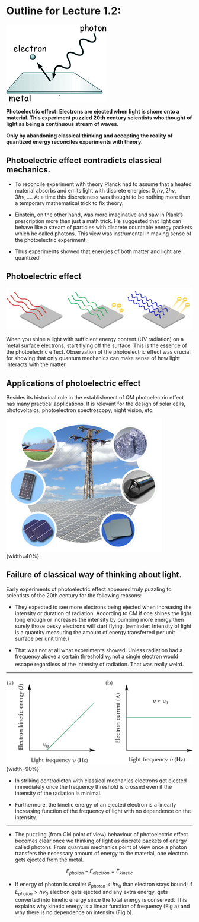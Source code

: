 
# Outline for Lecture 1.2: 

![](./images/lec2_intro.png)

**Photoelectric effect: Electrons are ejected when light is shone onto a material. This experiment puzzled 20th century scientists who thought of light as being a continuous stream of waves.**

**Only by abandoning classical thinking and accepting the reality of quantized energy reconciles experiments with theory.**

## Photoelectric effect contradicts classical mechanics.

- To reconcile experiment with theory Planck had to assume that a heated material absorbs and emits light with discrete energies: $0, h\nu, 2h\nu, 3h\nu, …$.  At a time this discreteness was thought to be nothing more than a temporary mathematical trick to fix theory. 

- Einstein, on the other hand, was more imaginative and saw in Plank’s prescription more than just a math trick. He suggested that light can behave like a stream of particles with discrete countable energy packets which he called photons. This view was instrumental in making sense of the photoelectric experiment. 

-  Thus experiments showed that energies of both matter and light are quantized!



## Photoelectric effect

![](./images/lect2_Eflying.png)

When you shine a light with sufficient energy content (UV radiation) on a metal surface electrons, start flying off the surface. This is the essence of the photoelectric effect. Observation of the photoelectric effect was crucial for showing that only quantum mechanics can make sense of how light interacts with the matter.


## Applications of photoelectric effect

Besides its historical role in the establishment of QM photoelectric effect has many practical applications. It is relevant for the design of solar cells, photovoltaics, photoelectron spectroscopy, night vision, etc. 

![](./images/lec2_applic.jpg){width=40%}


## Failure of classical way of thinking about light. 

Early experiments of photoelectric effect appeared truly puzzling to scientists of the 20th century for the following reasons:

- They expected to see more electrons being ejected when increasing the intensity or duration of radiation. According to CM if one shines the light long enough or increases the intensity by pumping more energy then surely those pesky electrons will start flying. 
  (reminder: Intensity of light is a quantity measuring the amount of energy transferred per unit surface per unit time.)

- That was not at all what experiments showed. Unless radiation had a frequency above a certain threshold $\nu_0$ not a single electron would escape regardless of the intensity of radiation. That was really weird. 

---

![](./images/lec2_KE.png){width=90%}

- In striking contradicton with classical mechanics electrons  get ejected immediately once the frequency threshold is crossed even if the intensity of the radiation is minimal. 

- Furthermore, the kinetic energy of an ejected electron is a linearly increasing function of the frequency of light with no dependence on the intensity.  

---

- The puzzling (from CM point of view) behaviour of photoelectric effect becomes clear once we thinking of light as discrete packets of energy called photons. From quantum mechanics point of view once a photon transfers the necessary amount of energy to the material, one electron gets ejected from the metal. 

$$E_{photon}-E_{electron}=E_{kinetic}$$

- If energy of photon is smaller $E_{photon} < h\nu_0$  than electron stays bound; if $E_{photon}> h\nu_0$ electron gets ejected and any extra energy, gets converted into kinetic energy since the total energy is conserved. This explains why kinetic energy is a linear function of frequency (Fig a) and why there is no dependence on intensity (Fig b).






